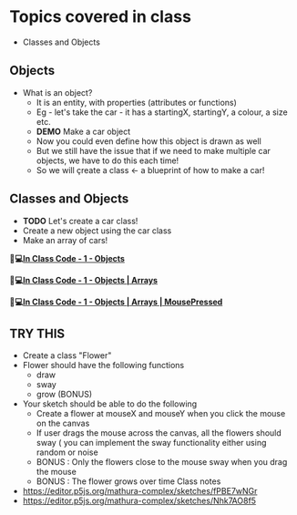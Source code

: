 

# Topics covered in class
* Classes and Objects

## Objects
  * What is an object?
    * It is an entity, with properties (attributes or functions)
    * Eg - let's take the car - it has a startingX, startingY, a colour, a size etc.
    * **DEMO** Make a car object
    * Now you could even define how this object is drawn as well
    * But we still have the issue that if we need to make multiple car objects, we have to do this each time!
    * So we will çreate a class <- a blueprint of how to make a car!

## Classes and Objects
  * **TODO** Let's create a car class!
  * Create a new object using the car class
  * Make an array of cars!

**🔹💻[In Class Code - 1 - Objects](https://editor.p5js.org/itp42/sketches/BHx99EDVz)**

**🔹💻[In Class Code - 1 - Objects | Arrays](https://editor.p5js.org/itp42/sketches/aDRvuABPM)**

**🔹💻[In Class Code - 1 - Objects | Arrays | MousePressed](https://editor.p5js.org/itp42/sketches/1FD-dKWxg)**

## TRY THIS
* Create a class "Flower"
* Flower should have the following functions
  * draw
  * sway
  * grow (BONUS)
* Your sketch should be able to do the following
  * Create a flower at mouseX and mouseY when you click the mouse on the canvas
  * If user drags the mouse across the canvas, all the flowers should sway ( you can implement the sway functionality either using random or noise
  * BONUS : Only the flowers close to the mouse sway when you drag the mouse
  * BONUS : The flower grows over time
Class notes
* https://editor.p5js.org/mathura-complex/sketches/fPBE7wNGr
* https://editor.p5js.org/mathura-complex/sketches/Nhk7AO8f5
